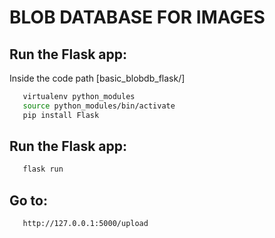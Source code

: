 # BLOB DATABASE FOR IMAGES
## Run the Flask app:
Inside the code path [basic_blobdb_flask/]
```bash
   virtualenv python_modules
   source python_modules/bin/activate
   pip install Flask
```
## Run the Flask app:
```bash
   flask run
```
## Go to:
```bash
   http://127.0.0.1:5000/upload
```
